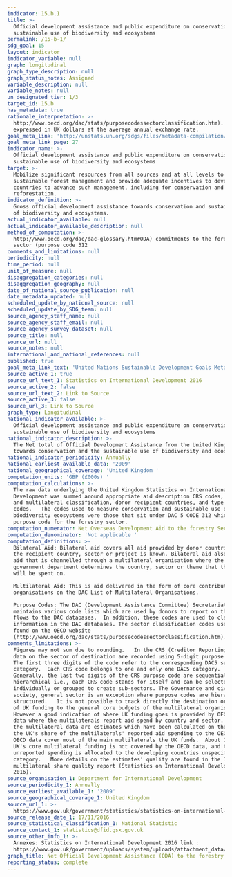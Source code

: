 ```yaml
---
indicator: 15.b.1
title: >-
  Official development assistance and public expenditure on conservation and
  sustainable use of biodiversity and ecosystems
permalink: /15-b-1/
sdg_goal: 15
layout: indicator
indicator_variable: null
graph: longitudinal
graph_type_description: null
graph_status_notes: Assigned
variable_description: null
variable_notes: null
un_designated_tier: 1/3
target_id: 15.b
has_metadata: true
rationale_interpretation: >-
  http://www.oecd.org/dac/stats/purposecodessectorclassification.htm). Data
  expressed in UK dollars at the average annual exchange rate.
goal_meta_link: 'http://unstats.un.org/sdgs/files/metadata-compilation/Metadata-Goal-15.pdf'
goal_meta_link_page: 27
indicator_name: >-
  Official development assistance and public expenditure on conservation and
  sustainable use of biodiversity and ecosystems
target: >-
  Mobilize significant resources from all sources and at all levels to finance
  sustainable forest management and provide adequate incentives to developing
  countries to advance such management, including for conservation and
  reforestation.
indicator_definition: >-
  Gross official development assistance towards conservation and sustainable use
  of biodiversity and ecosystems.
actual_indicator_available: null
actual_indicator_available_description: null
method_of_computation: >-
  http://www.oecd.org/dac/dac-glossary.htm#ODA) commitments to the forestry
  sector (purpose code 312
comments_and_limitations: null
periodicity: null
time_period: null
unit_of_measure: null
disaggregation_categories: null
disaggregation_geography: null
date_of_national_source_publication: null
date_metadata_updated: null
scheduled_update_by_national_source: null
scheduled_update_by_SDG_team: null
source_agency_staff_name: null
source_agency_staff_email: null
source_agency_survey_dataset: null
source_title: null
source_url: null
source_notes: null
international_and_national_references: null
published: true
goal_meta_link_text: 'United Nations Sustainable Development Goals Metadata: 15.b.1'
source_active_1: true
source_url_text_1: Statistics on International Development 2016
source_active_2: false
source_url_text_2: Link to Source
source_active_3: false
source_url_3: Link to Source
graph_type: Longitudinal
national_indicator_available: >-
  Official development assistance and public expenditure on conservation and
  sustainable use of biodiversity and ecosystems
national_indicator_description: >-
  The Net total of Official Development Assistance from the United Kingdom
  towards conservation and the sustainable use of biodiversity and ecosystems. 
national_indicator_periodicity: Annually
national_earliest_available_data: '2009'
national_geographical_coverage: 'United Kingdom '
computation_units: 'GBP (£000s) '
computation_calculations: >-
  The raw data underlying the United Kingdom Statistics on International
  Development was summed around appropriate aid description CRS codes, bilateral
  and multilateral classification, donor recipient countries, and type of aid
  codes.   The codes used to measure conservation and sustainable use of
  biodiversity ecosystems were those that sit under DAC 5 CODE 312 which is the
  purpose code for the forestry sector.
computation_numerator: Net Overseas Development Aid to the forestry Sector (£ 000’s)
computation_denominator: 'Not applicable '
computation_definitions: >-
  Bilateral Aid: Bilateral aid covers all aid provided by donor countries when
  the recipient country, sector or project is known. Bilateral aid also includes
  aid that is channelled through a multilateral organisation where the
  government department determines the country, sector or theme that the funds
  will be spent on.

  Multilateral Aid: This is aid delivered in the form of core contributions to
  organisations on the DAC List of Multilateral Organisations.

  Purpose Codes: The DAC (Development Assistance Committee) Secretariat
  maintains various code lists which are used by donors to report on their aid
  flows to the DAC databases.  In addition, these codes are used to classify
  information in the DAC databases. The sector classification codes used can be
  found on the OECD website
  (http://www.oecd.org/dac/stats/purposecodessectorclassification.htm).
comments_limitations: >-
  Figures may not sum due to rounding.   In the CRS (Creditor Reporting System),
  data on the sector of destination are recorded using 5-digit purpose codes. 
  The first three digits of the code refer to the corresponding DAC5 sector or
  category.  Each CRS code belongs to one and only one DAC5 category. 
  Generally, the last two digits of the CRS purpose code are sequential and not
  hierarchical i.e., each CRS code stands for itself and can be selected
  individually or grouped to create sub-sectors. The Governance and civil
  society, general sector is an exception where purpose codes are hierarchically
  structured.   It is not possible to track directly the destination or purpose
  of UK funding to the general core budgets of the multilateral organisations.
  However a good indication of where UK funding goes is provided by OECD DAC
  data where the multilaterals report aid spend by country and sector. Therefore
  the multilateral data are estimates which have been calculated on the basis of
  the UK's share of the multilaterals' reported aid spending to the OECD.  The
  OECD data cover most of the main multilaterals the UK funds.  About 15% of the
  UK's core multilateral funding is not covered by the OECD data, and this
  unreported spending is allocated to the developing countries unspecified
  category.   More details on the estimates' quality are found in the Imputed
  multilateral share quality report (Statistics on International Development
  2016).
source_organisation_1: Department for International Development
source_periodicity_1: Annually
source_earliest_available_1: '2009'
source_geographical_coverage_1: United Kingdom
source_url_1: >-
  https://www.gov.uk/government/statistics/statistics-on-international-development-2016
source_release_date_1: 17/11/2016
source_statistical_classification_1: National Statistic
source_contact_1: statistics@dfid.gsx.gov.uk
source_other_info_1: >-
  Annexes: Statistics on International Development 2016 link :
  https://www.gov.uk/government/uploads/system/uploads/attachment_data/file/570157/annexes.pdf
graph_title: Net Official Development Assistance (ODA) to the forestry Sector £ 000’s
reporting_status: complete
---
```

